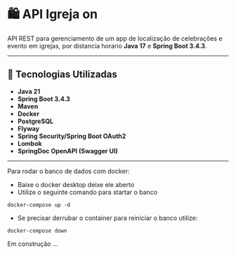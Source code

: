 # 🛍️ API Igreja on

API REST para gerenciamento de um app de localização de celebrações e evento em igrejas, por distancia horario **Java 17** e **Spring Boot 3.4.3**.

---

## 🚀 Tecnologias Utilizadas
- **Java 21**
- **Spring Boot 3.4.3**
- **Maven**
- **Docker**
- **PostgreSQL**
- **Flyway**
- **Spring Security/Spring Boot OAuth2**
- **Lombok**
- **SpringDoc OpenAPI (Swagger UI)**

---

Para rodar o banco de dados com docker:
- Baixe o docker desktop deixe ele aberto
- Utilize o seguinte comando para startar o banco
```
docker-compose up -d
```

- Se precisar derrubar o container para reiniciar o banco utilize:
```
docker-compose down
```

Em construção ...
